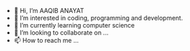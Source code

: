 - 👋 Hi, I’m AAQIB ANAYAT
- 👀 I’m interested in coding, programming and development.
- 🌱 I’m currently learning computer science
- 💞️ I’m looking to collaborate on ...
- 📫 How to reach me ...

<!---
computermac58/computermac58 is a ✨ special ✨ repository because its `README.md` (this file) appears on your GitHub profile.
You can click the Preview link to take a look at your changes.
--->
